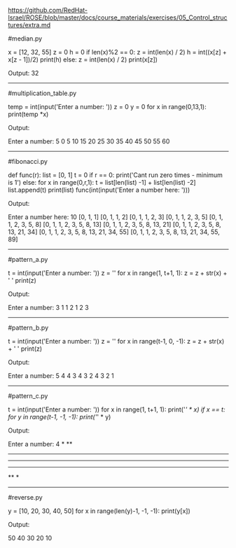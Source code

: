 https://github.com/RedHat-Israel/ROSE/blob/master/docs/course_materials/exercises/05_Control_structures/extra.md

#median.py

x = [12, 32, 55]
z = 0
h = 0
if len(x)%2 == 0:
    z = int(len(x) / 2)
    h = int((x[z] + x[z - 1])/2)
    print(h)
else:
    z = int(len(x) / 2)
    print(x[z])

Output:
32

-------------------------------------------------------------------------------------------------------------------------------

#multiplication_table.py

temp = int(input('Enter a number: '))
z = 0
y = 0
for x in range(0,13,1):
    print(temp *x)

Output:

Enter a number: 5
0
5
10
15
20
25
30
35
40
45
50
55
60

-------------------------------------------------------------------------------------------------------------------------------

#fibonacci.py

def func(r):
    list = [0, 1]
    t = 0
    if r == 0:
        print('Cant run zero times - minimum is 1')
    else:
        for x in range(0,r,1):
            t = list[len(list) -1] + list[len(list) -2]
            list.append(t)
            print(list)
func(int(input('Enter a number here: ')))


Output:

Enter a number here: 10
[0, 1, 1]
[0, 1, 1, 2]
[0, 1, 1, 2, 3]
[0, 1, 1, 2, 3, 5]
[0, 1, 1, 2, 3, 5, 8]
[0, 1, 1, 2, 3, 5, 8, 13]
[0, 1, 1, 2, 3, 5, 8, 13, 21]
[0, 1, 1, 2, 3, 5, 8, 13, 21, 34]
[0, 1, 1, 2, 3, 5, 8, 13, 21, 34, 55]
[0, 1, 1, 2, 3, 5, 8, 13, 21, 34, 55, 89]

-------------------------------------------------------------------------------------------------------------------------------

#pattern_a.py

t = int(input('Enter a number: '))
z = ''
for x in range(1, t+1, 1):
    z = z + str(x) + ' '
    print(z)

Output:

Enter a number: 3
1 
1 2 
1 2 3 

-------------------------------------------------------------------------------------------------------------------------------

#pattern_b.py

t = int(input('Enter a number: '))
z = ''
for x in range(t-1, 0, -1):
    z = z + str(x) + ' '
    print(z)


Output:

Enter a number: 5
4 
4 3 
4 3 2 
4 3 2 1 

-------------------------------------------------------------------------------------------------------------------------------

#pattern_c.py

t = int(input('Enter a number: '))
for x in range(1, t+1, 1):
    print('*' * x)
    if x == t:
        for y in range(t-1, -1, -1):
            print('*' * y)

Output:

Enter a number: 4
*
**
***
****
***
**
*

-------------------------------------------------------------------------------------------------------------------------------

#reverse.py

y = [10, 20, 30, 40, 50]
for x in range(len(y)-1, -1, -1):
    print(y[x])

Output:

50
40
30
20
10
